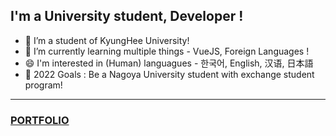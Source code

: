 <!-- ### Hi there, I'm MyeongHyun Lew - aka [DevLeti][website] 👋 -->
<!-- [![Solved.ac 프로필](http://mazassumnida.wtf/api/v2/generate_badge?boj=leti)](https://solved.ac/leti) -->

## I'm a University student, Developer !

- 🔭 I’m a student of KyungHee University!
- 🌱 I’m currently learning multiple things - VueJS, Foreign Languages !
- 😄 I'm interested in (Human) languagues - 한국어, English, 汉语, 日本語
- 🥅 2022 Goals : Be a Nagoya University student with exchange student program!
---
### [PORTFOLIO](https://lofty-apogee-5ce.notion.site/DevLETi-1970a7f4dfeb4543887b68a71975865a)

[twitter]: https://twitter.com/devleti__
[instagram]: https://instagram.com/leti__ins
[website]: https://imleti.dev
[linkedin]: https://www.linkedin.com/in/devleti


<!--
**DevLeti/DevLeti** is a ✨ _special_ ✨ repository because its `README.md` (this file) appears on your GitHub profile.

Here are some ideas to get you started:

- 🔭 I’m currently working on ...
- 🌱 I’m currently learning ...
- 👯 I’m looking to collaborate on ...
- 🤔 I’m looking for help with ...
- 💬 Ask me about ...
- 📫 How to reach me: ...
- 😄 Pronouns: ...
- ⚡ Fun fact: ...
-->
